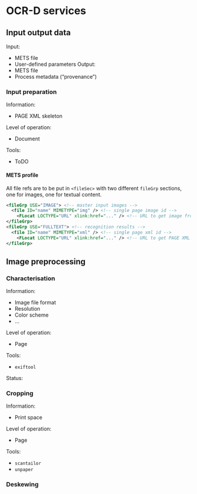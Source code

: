 # OCR-D services

## Input output data

Input:
  - METS file
  - User-defined parameters
Output:
  - METS file
  - Process metadata (“provenance”)
  
### Input preparation

Information:
  - PAGE XML skeleton

Level of operation:
  - Document

Tools:
  - ToDO

#### METS profile

All file refs are to be put in `<fileSec>` with two different `fileGrp` sections, one for images, one for textual content.
```xml
<fileGrp USE="IMAGE"> <!-- master input images -->
  <file ID="name" MIMETYPE="img" /> <!-- single page image id -->
    <FLocat LOCTYPE="URL" xlink:href="..." /> <!-- URL to get image from -->
</fileGrp>
<fileGrp USE="FULLTEXT"> <!-- recognition results -->
  <file ID="name" MIMETYPE="xml" /> <!-- single page xml id -->
    <FLocat LOCTYPE="URL" xlink:href="..." /> <!-- URL to get PAGE XML from -->
</fileGrp>
```

## Image preprocessing

### Characterisation

Information:
  - Image file format
  - Resolution
  - Color scheme
  - ...

Level of operation:
  - Page

Tools:
  - `exiftool`

Status:
 
### Cropping

Information:
  - Print space

Level of operation:
  - Page

Tools:
  - `scantailor`
  - `unpaper`

### Deskewing
